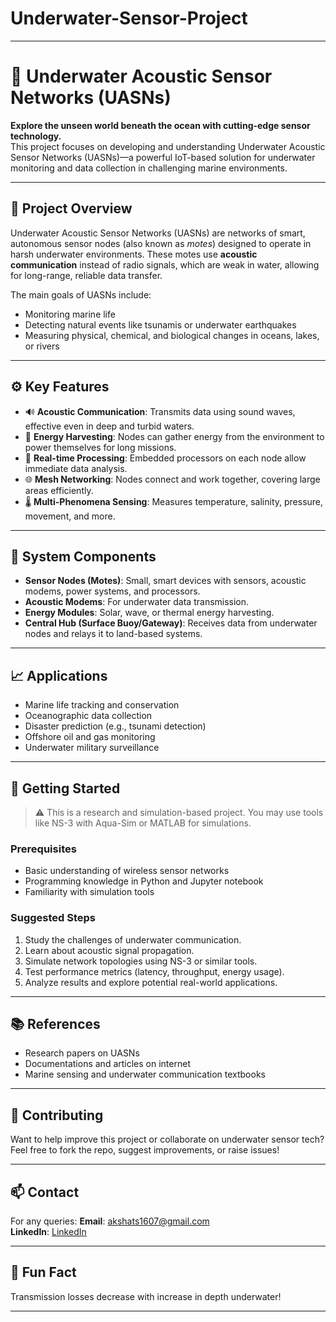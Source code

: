 # Underwater-Sensor-Project
---

# 🌊 Underwater Acoustic Sensor Networks (UASNs)

**Explore the unseen world beneath the ocean with cutting-edge sensor technology.**  
This project focuses on developing and understanding Underwater Acoustic Sensor Networks (UASNs)—a powerful IoT-based solution for underwater monitoring and data collection in challenging marine environments.

---

## 📌 Project Overview

Underwater Acoustic Sensor Networks (UASNs) are networks of smart, autonomous sensor nodes (also known as *motes*) designed to operate in harsh underwater environments. These motes use **acoustic communication** instead of radio signals, which are weak in water, allowing for long-range, reliable data transfer.

The main goals of UASNs include:

- Monitoring marine life
- Detecting natural events like tsunamis or underwater earthquakes
- Measuring physical, chemical, and biological changes in oceans, lakes, or rivers

---

## ⚙️ Key Features

- 🔊 **Acoustic Communication**: Transmits data using sound waves, effective even in deep and turbid waters.
- 🔋 **Energy Harvesting**: Nodes can gather energy from the environment to power themselves for long missions.
- 🧠 **Real-time Processing**: Embedded processors on each node allow immediate data analysis.
- 🌐 **Mesh Networking**: Nodes connect and work together, covering large areas efficiently.
- 🌡️ **Multi-Phenomena Sensing**: Measures temperature, salinity, pressure, movement, and more.

---

## 🧱 System Components

- **Sensor Nodes (Motes)**: Small, smart devices with sensors, acoustic modems, power systems, and processors.
- **Acoustic Modems**: For underwater data transmission.
- **Energy Modules**: Solar, wave, or thermal energy harvesting.
- **Central Hub (Surface Buoy/Gateway)**: Receives data from underwater nodes and relays it to land-based systems.

---

## 📈 Applications

- Marine life tracking and conservation
- Oceanographic data collection
- Disaster prediction (e.g., tsunami detection)
- Offshore oil and gas monitoring
- Underwater military surveillance

---

## 🚀 Getting Started

> ⚠️ This is a research and simulation-based project. You may use tools like NS-3 with Aqua-Sim or MATLAB for simulations.

### Prerequisites

- Basic understanding of wireless sensor networks
- Programming knowledge in Python and Jupyter notebook
- Familiarity with simulation tools

### Suggested Steps

1. Study the challenges of underwater communication.
2. Learn about acoustic signal propagation.
3. Simulate network topologies using NS-3 or similar tools.
4. Test performance metrics (latency, throughput, energy usage).
5. Analyze results and explore potential real-world applications.

---

## 📚 References

- Research papers on UASNs
- Documentations and articles on internet
- Marine sensing and underwater communication textbooks

---

## 🤝 Contributing

Want to help improve this project or collaborate on underwater sensor tech?  
Feel free to fork the repo, suggest improvements, or raise issues!

---

## 📫 Contact

For any queries:
**Email**: akshats1607@gmail.com  
**LinkedIn**: [LinkedIn](https://www.linkedin.com/in/akshat-shah-b6b857231/)

---

## 🧠 Fun Fact

Transmission losses decrease with increase in depth underwater!

---
